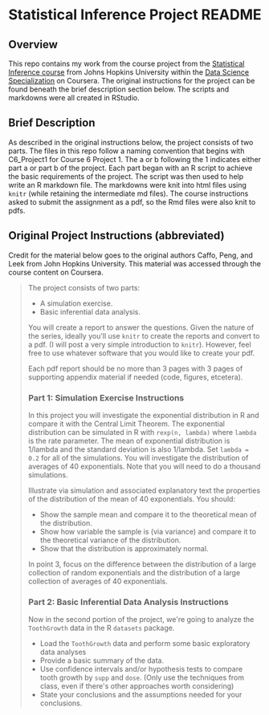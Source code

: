 # Statistical Inference Project README

## Overview

This repo contains my work from the course project from the
[Statistical Inference course][1] from Johns Hopkins University within the
[Data Science Specialization][2] on Coursera. The original instructions for the
project can be found beneath the brief description section below. The scripts
and markdowns were all created in RStudio.

[1]: https://www.coursera.org/learn/statistical-inference "Statistical Inference course"
[2]: https://www.coursera.org/specializations/jhu-data-science "Data Science Specialization"


## Brief Description

As described in the original instructions below, the project consists of two
parts. The files in this repo follow a naming convention that begins with
C6_Project1 for Course 6 Project 1. The a or b following the 1 indicates either
part a or part b of the project. Each part began with an R script to achieve the
basic requirements of the project. The script was then used to help write an R
markdown file. The markdowns were knit into html files using `knitr` (while
retaining the intermediate md files). The course instructions asked to submit
the assignment as a pdf, so the Rmd files were also knit to pdfs.

## Original Project Instructions (abbreviated)

Credit for the material below goes to the original authors Caffo, Peng, and
Leek from John Hopkins University. This material was accessed through the course
content on Coursera.

>
>The project consists of two parts:
>
>* A simulation exercise.  
>* Basic inferential data analysis.
>
>You will create a report to answer the questions. Given the nature of the
series, ideally you'll use `knitr` to create the reports and convert to a pdf.
(I will post a very simple introduction to `knitr`). However, feel free to use
whatever software that you would like to create your pdf.
>
>Each pdf report should be no more than 3 pages with 3 pages of supporting
appendix material if needed (code, figures, etcetera).
>
>### Part 1: Simulation Exercise Instructions
>In this project you will investigate the exponential distribution in R and
compare it with the Central Limit Theorem. The exponential distribution can be
simulated in R with `rexp(n, lambda)` where `lambda` is the rate parameter. The
mean of exponential distribution is 1/lambda and the standard deviation is also
1/lambda. Set `lambda = 0.2` for all of the simulations. You will investigate
the distribution of averages of 40 exponentials. Note that you will need to do a
thousand simulations.
>
>Illustrate via simulation and associated explanatory text the properties of the
distribution of the mean of 40 exponentials. You should:
>
>* Show the sample mean and compare it to the theoretical mean of the
distribution.  
>* Show how variable the sample is (via variance) and compare it to the
theoretical variance of the distribution.  
>* Show that the distribution is approximately normal.
>
>In point 3, focus on the difference between the distribution of a large
collection of random exponentials and the distribution of a large collection of
averages of 40 exponentials.
>
>### Part 2: Basic Inferential Data Analysis Instructions 
>Now in the second portion of the project, we're going to analyze the
`ToothGrowth` data in the R `datasets` package.
>
>* Load the `ToothGrowth` data and perform some basic exploratory data analyses
>* Provide a basic summary of the data.
>* Use confidence intervals and/or hypothesis tests to compare tooth growth by
`supp` and `dose`. (Only use the techniques from class, even if there's other
approaches worth considering)
>* State your conclusions and the assumptions needed for your conclusions.
>

